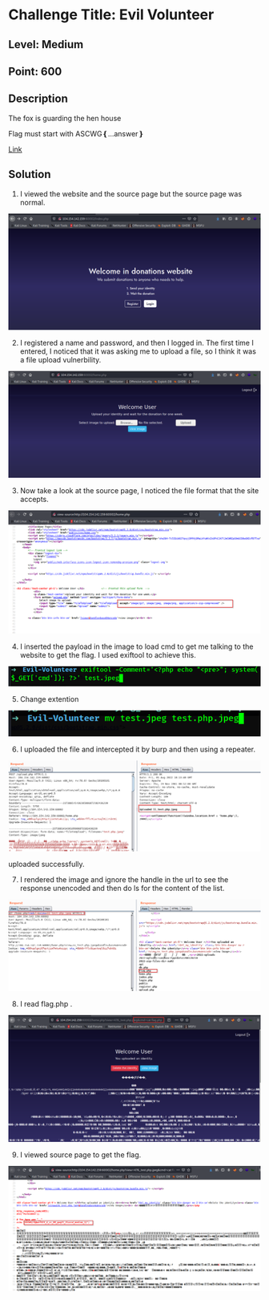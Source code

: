 # Challenge Title:  Evil Volunteer 

## Level: Medium

## Point: 600

## Description
The fox is guarding the hen house

Flag must start with ASCWG❴...answer❵

[Link](http://104.154.142.159:60002/index.php)

## Solution

1) I viewed the website and the source page but the source page was normal.

![alt text](https://github.com/Mr-R19HT/CTF-Writeups/blob/main/ASCWG_CTF2022/images/evil/website.png)

2) I registered a name and password, and then I logged in. The first time I entered, I noticed that it was asking me to upload a file, so I think it was a file upload vulnerbility.

![alt text](https://github.com/Mr-R19HT/CTF-Writeups/blob/main/ASCWG_CTF2022/images/evil/fileupload.png)

3) Now take a look at the source page, I noticed the file format that the site accepts.

![alt text](https://github.com/Mr-R19HT/CTF-Writeups/blob/main/ASCWG_CTF2022/images/evil/source.png)

4) I inserted the payload in the image to load cmd to get me talking to the website to get the flag. I used exiftool to achieve this.

![alt text](https://github.com/Mr-R19HT/CTF-Writeups/blob/main/ASCWG_CTF2022/images/evil/exiftool.png)

5) Change extention

![alt text](https://github.com/Mr-R19HT/CTF-Writeups/blob/main/ASCWG_CTF2022/images/evil/change%20extention.png)


6) I uploaded the file and intercepted it by burp and then using a repeater.

![alt text](https://github.com/Mr-R19HT/CTF-Writeups/blob/main/ASCWG_CTF2022/images/evil/upload.png)

uploaded successfully.

7) I rendered the image and ignore the handle in the url to see the response unencoded and then do ls for the content of the list.

![alt text](https://github.com/Mr-R19HT/CTF-Writeups/blob/main/ASCWG_CTF2022/images/evil/cmd.png)

8) I read flag.php .

![alt text](https://github.com/Mr-R19HT/CTF-Writeups/blob/main/ASCWG_CTF2022/images/evil/cat.png)

9) I viewed source page to get the flag.

![alt text](https://github.com/Mr-R19HT/CTF-Writeups/blob/main/ASCWG_CTF2022/images/evil/flag.png)








